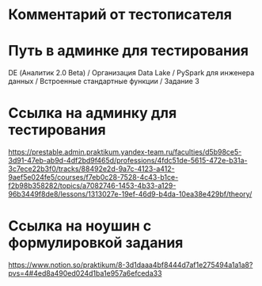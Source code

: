 # Комментарий от тестописателя


# Путь в админке для тестирования
DE (Аналитик 2.0 Beta) / Организация Data Lake / PySpark для инженера данных / Встроенные стандартные функции / Задание 3

# Ссылка на админку для тестирования
https://prestable.admin.praktikum.yandex-team.ru/faculties/d5b98ce5-3d91-47eb-ab9d-4df2bd9f465d/professions/4fdc51de-5615-472e-b31a-3c7ece22b3f0/tracks/88492e2d-9a7c-4123-a412-9aef5e024fe5/courses/f7eb0c28-7528-4c43-b1ce-f2b98b358282/topics/a7082746-1453-4b33-a129-96b3449f8de8/lessons/1313027e-19ef-46d9-b4da-10ea38e429bf/theory/

# Ссылка на ноушин с формулировкой задания
https://www.notion.so/praktikum/8-3d1daaa4bf8444d7af1e275494a1a1a8?pvs=4#4ed8a490ed024d1ba1e957a6efceda33